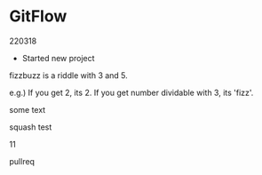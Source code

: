 # GitFlow



220318

- Started new project



fizzbuzz is a riddle with 3 and 5.

e.g.) If you get 2, its 2. If you get number dividable with 3, its 'fizz'. 

some text



squash test

11

pullreq